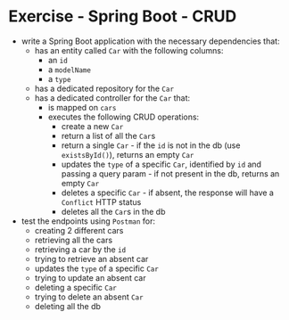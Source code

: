 # Exercise - Spring Boot - CRUD
* write a Spring Boot application with the necessary dependencies that:
  * has an entity called `Car` with the following columns:
    * an `id`
    * a `modelName`
    * a `type`
  * has a dedicated repository for the `Car`
  * has a dedicated controller for the `Car` that:
    * is mapped on `cars`
    * executes the following CRUD operations:
      * create a new `Car`
      * return a list of all the `Car`s
      * return a single `Car` - if the `id` is not in the db (use `existsById()`), returns an empty `Car`
      * updates the `type` of a specific `Car`, identified by `id` and passing a query param - if not present in the db, returns an empty `Car`
      * deletes a specific `Car` - if absent, the response will have a `Conflict` HTTP status
      * deletes all the `Car`s in the db
* test the endpoints using `Postman` for:
  * creating 2 different cars
  * retrieving all the cars
  * retrieving a car by the `id`
  * trying to retrieve an absent car
  * updates the `type` of a specific `Car`
  * trying to update an absent car
  * deleting a specific `Car`
  * trying to delete an absent `Car`
  * deleting all the db 

